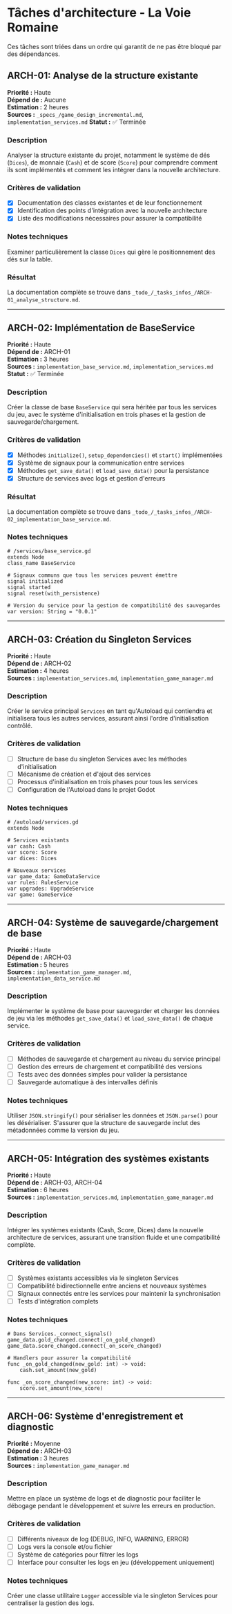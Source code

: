 # Tâches d'architecture - La Voie Romaine

Ces tâches sont triées dans un ordre qui garantit de ne pas être bloqué par des dépendances.

## ARCH-01: Analyse de la structure existante

**Priorité :** Haute  
**Dépend de :** Aucune  
**Estimation :** 2 heures  
**Sources :** `_specs_/game_design_incremental.md`, `implementation_services.md`
**Statut :** ✅ Terminée

### Description
Analyser la structure existante du projet, notamment le système de dés (`Dices`), de monnaie (`Cash`) et de score (`Score`) pour comprendre comment ils sont implémentés et comment les intégrer dans la nouvelle architecture.

### Critères de validation
- [x] Documentation des classes existantes et de leur fonctionnement
- [x] Identification des points d'intégration avec la nouvelle architecture
- [x] Liste des modifications nécessaires pour assurer la compatibilité

### Notes techniques
Examiner particulièrement la classe `Dices` qui gère le positionnement des dés sur la table.

### Résultat
La documentation complète se trouve dans `_todo_/_tasks_infos_/ARCH-01_analyse_structure.md`.

---

## ARCH-02: Implémentation de BaseService

**Priorité :** Haute  
**Dépend de :** ARCH-01  
**Estimation :** 3 heures  
**Sources :** `implementation_base_service.md`, `implementation_services.md`
**Statut :** ✅ Terminée

### Description
Créer la classe de base `BaseService` qui sera héritée par tous les services du jeu, avec le système d'initialisation en trois phases et la gestion de sauvegarde/chargement.

### Critères de validation
- [x] Méthodes `initialize()`, `setup_dependencies()` et `start()` implémentées
- [x] Système de signaux pour la communication entre services
- [x] Méthodes `get_save_data()` et `load_save_data()` pour la persistance
- [x] Structure de services avec logs et gestion d'erreurs

### Résultat
La documentation complète se trouve dans `_todo_/_tasks_infos_/ARCH-02_implementation_base_service.md`.

### Notes techniques
```gdscript
# /services/base_service.gd
extends Node
class_name BaseService

# Signaux communs que tous les services peuvent émettre
signal initialized
signal started
signal reset(with_persistence)

# Version du service pour la gestion de compatibilité des sauvegardes
var version: String = "0.0.1"
```

---

## ARCH-03: Création du Singleton Services

**Priorité :** Haute  
**Dépend de :** ARCH-02  
**Estimation :** 4 heures  
**Sources :** `implementation_services.md`, `implementation_game_manager.md`

### Description
Créer le service principal `Services` en tant qu'Autoload qui contiendra et initialisera tous les autres services, assurant ainsi l'ordre d'initialisation contrôlé.

### Critères de validation
- [ ] Structure de base du singleton Services avec les méthodes d'initialisation
- [ ] Mécanisme de création et d'ajout des services
- [ ] Processus d'initialisation en trois phases pour tous les services
- [ ] Configuration de l'Autoload dans le projet Godot

### Notes techniques
```gdscript
# /autoload/services.gd
extends Node

# Services existants
var cash: Cash
var score: Score
var dices: Dices

# Nouveaux services
var game_data: GameDataService
var rules: RulesService
var upgrades: UpgradeService
var game: GameService
```

---

## ARCH-04: Système de sauvegarde/chargement de base

**Priorité :** Haute  
**Dépend de :** ARCH-03  
**Estimation :** 5 heures  
**Sources :** `implementation_game_manager.md`, `implementation_data_service.md`

### Description
Implémenter le système de base pour sauvegarder et charger les données de jeu via les méthodes `get_save_data()` et `load_save_data()` de chaque service.

### Critères de validation
- [ ] Méthodes de sauvegarde et chargement au niveau du service principal
- [ ] Gestion des erreurs de chargement et compatibilité des versions
- [ ] Tests avec des données simples pour valider la persistance
- [ ] Sauvegarde automatique à des intervalles définis

### Notes techniques
Utiliser `JSON.stringify()` pour sérialiser les données et `JSON.parse()` pour les désérialiser. S'assurer que la structure de sauvegarde inclut des métadonnées comme la version du jeu.

---

## ARCH-05: Intégration des systèmes existants

**Priorité :** Haute  
**Dépend de :** ARCH-03, ARCH-04  
**Estimation :** 6 heures  
**Sources :** `implementation_services.md`, `implementation_game_manager.md`

### Description
Intégrer les systèmes existants (Cash, Score, Dices) dans la nouvelle architecture de services, assurant une transition fluide et une compatibilité complète.

### Critères de validation
- [ ] Systèmes existants accessibles via le singleton Services
- [ ] Compatibilité bidirectionnelle entre anciens et nouveaux systèmes
- [ ] Signaux connectés entre les services pour maintenir la synchronisation
- [ ] Tests d'intégration complets

### Notes techniques
```gdscript
# Dans Services._connect_signals()
game_data.gold_changed.connect(_on_gold_changed)
game_data.score_changed.connect(_on_score_changed)

# Handlers pour assurer la compatibilité
func _on_gold_changed(new_gold: int) -> void:
    cash.set_amount(new_gold)
    
func _on_score_changed(new_score: int) -> void:
    score.set_amount(new_score)
```

---

## ARCH-06: Système d'enregistrement et diagnostic

**Priorité :** Moyenne  
**Dépend de :** ARCH-03  
**Estimation :** 3 heures  
**Sources :** `implementation_game_manager.md`

### Description
Mettre en place un système de logs et de diagnostic pour faciliter le débogage pendant le développement et suivre les erreurs en production.

### Critères de validation
- [ ] Différents niveaux de log (DEBUG, INFO, WARNING, ERROR)
- [ ] Logs vers la console et/ou fichier
- [ ] Système de catégories pour filtrer les logs
- [ ] Interface pour consulter les logs en jeu (développement uniquement)

### Notes techniques
Créer une classe utilitaire `Logger` accessible via le singleton Services pour centraliser la gestion des logs.
